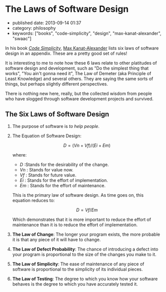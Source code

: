 The Laws of Software Design
===========================

-   published date: 2013-09-14 01:37
-   category: philosophy
-   keywords: \[\"books\", \"code-simplicity\", \"design\", \"max-kanat-alexander\", \"swaac\"\]

In his book [*Code Simplicity*](http://www.goodreads.com/book/show/13234063-code-simplicity), [Max Kanat-Alexander](http://www.goodreads.com/mkanat) lists six laws of software design in an appendix. These are a pretty good set of rules!

It is interesting to me to note how these 6 laws relate to other platitudes of software design and development, such as \"Do the simplest thing that works\", \"You ain\'t gonna need it\", The Law of Demeter (aka Principle of Least Knowledge) and several others. They are saying the same sorts of things, but perhaps slightly different perspectives.

There is nothing new here, really, but the collected wisdom from people who have slogged through software development projects and survived.

The Six Laws of Software Design
-------------------------------

1.  The purpose of software is *to help people*.

2.  The Equation of Software Design:

    $$ D = (Vn + Vf) / (Ei + Em) $$

    where:
    -   *D* :Stands for the desirability of the change.
    -   *Vn* : Stands for value now.
    -   *Vf* : Stands for future value.
    -   *Ei* : Stands for the effort of implementation.
    -   *Em* : Stands for the effort of maintenance.

    This is the primary law of software design. As time goes on, this equation reduces to:

    $$ D = Vf / Em $$

    Which demonstrates that it is more important to reduce the effort of maintenance than it is to reduce the effort of implementation.

3.  **The Law of Change**: The longer your program exists, the more probable it is that any piece of it will have to change.

4.  **The Law of Defect Probability**: The chance of introducing a defect into your program is proportional to the size of the changes you make to it.

5.  **The Law of Simplicity**: The ease of maintenance of any piece of software is proportional to the simplicity of its individual pieces.

6.  **The Law of Testing**: The degree to which you know how your software behaves is the degree to which you have accurately tested it.
